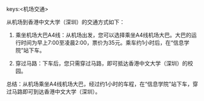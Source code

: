 keys:<机场交通>


从机场到香港中文大学（深圳）的交通方式如下：

1. 乘坐机场大巴A4线：从机场出发，您可以选择乘坐A4线机场大巴。大巴的运行时间为早上7:00至凌晨2:00，票价为35元。乘车约1小时后，在“信息学院”站下车。

2. 穿过马路：下车后，您只需穿过马路，即可抵达香港中文大学（深圳）的校园。

总结：从机场乘坐A4线机场大巴，经过约1小时的车程，在“信息学院”站下车，穿过马路即可到达香港中文大学（深圳）。